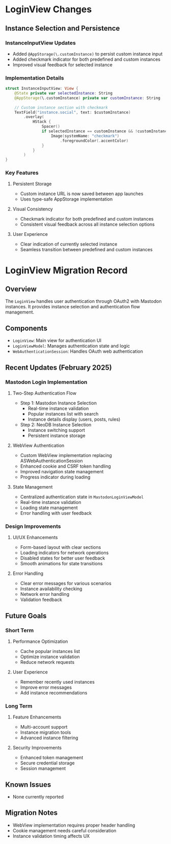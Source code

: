# LoginView Changes

## Instance Selection and Persistence

### InstanceInputView Updates
- Added `@AppStorage(\.customInstance)` to persist custom instance input
- Added checkmark indicator for both predefined and custom instances
- Improved visual feedback for selected instance

### Implementation Details
```swift
struct InstanceInputView: View {
    @State private var selectedInstance: String
    @AppStorage(\.customInstance) private var customInstance: String
    
    // Custom instance section with checkmark
    TextField("instance.social", text: $customInstance)
        .overlay(
            HStack {
                Spacer()
                if selectedInstance == customInstance && !customInstance.isEmpty {
                    Image(systemName: "checkmark")
                        .foregroundColor(.accentColor)
                }
            }
        )
}
```

### Key Features
1. Persistent Storage
   - Custom instance URL is now saved between app launches
   - Uses type-safe AppStorage implementation

2. Visual Consistency
   - Checkmark indicator for both predefined and custom instances
   - Consistent visual feedback across all instance selection options

3. User Experience
   - Clear indication of currently selected instance
   - Seamless transition between predefined and custom instances

# LoginView Migration Record

## Overview
The `LoginView` handles user authentication through OAuth2 with Mastodon instances. It provides instance selection and authentication flow management.

## Components
- `LoginView`: Main view for authentication UI
- `LoginViewModel`: Manages authentication state and logic
- `WebAuthenticationSession`: Handles OAuth web authentication

## Recent Updates (February 2025)

### Mastodon Login Implementation
1. Two-Step Authentication Flow
   - Step 1: Mastodon Instance Selection
     - Real-time instance validation
     - Popular instances list with search
     - Instance details display (users, posts, rules)
   - Step 2: NeoDB Instance Selection
     - Instance switching support
     - Persistent instance storage

2. WebView Authentication
   - Custom WebView implementation replacing ASWebAuthenticationSession
   - Enhanced cookie and CSRF token handling
   - Improved navigation state management
   - Progress indicator during loading

3. State Management
   - Centralized authentication state in `MastodonLoginViewModel`
   - Real-time instance validation
   - Loading state management
   - Error handling with user feedback

### Design Improvements
1. UI/UX Enhancements
   - Form-based layout with clear sections
   - Loading indicators for network operations
   - Disabled states for better user feedback
   - Smooth animations for state transitions

2. Error Handling
   - Clear error messages for various scenarios
   - Instance availability checking
   - Network error handling
   - Validation feedback

## Future Goals

### Short Term
1. Performance Optimization
   - Cache popular instances list
   - Optimize instance validation
   - Reduce network requests

2. User Experience
   - Remember recently used instances
   - Improve error messages
   - Add instance recommendations

### Long Term
1. Feature Enhancements
   - Multi-account support
   - Instance migration tools
   - Advanced instance filtering

2. Security Improvements
   - Enhanced token management
   - Secure credential storage
   - Session management

## Known Issues
- None currently reported

## Migration Notes
- WebView implementation requires proper header handling
- Cookie management needs careful consideration
- Instance validation timing affects UX
